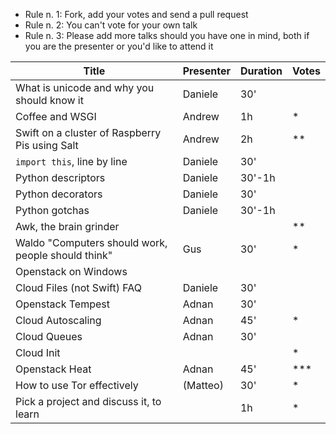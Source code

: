   - Rule n. 1: Fork, add your votes and send a pull request
  - Rule n. 2: You can't vote for your own talk
  - Rule n. 3: Please add more talks should you have one in mind, both if you are the presenter or you'd like to attend it


| Title                                             | Presenter | Duration  | Votes |
| ------------------------------------------------- | --------- | --------- | ----- |
| What is unicode and why you should know it        | Daniele   | 30'       |       |
| Coffee and WSGI                                   | Andrew    | 1h        | *     |
| Swift on a cluster of Raspberry Pis using Salt    | Andrew    | 2h        | **    |
| `import this`, line by line                       | Daniele   | 30'       |       |
| Python descriptors                                | Daniele   | 30'-1h    |       |
| Python decorators                                 | Daniele   | 30'       |       |
| Python gotchas                                    | Daniele   | 30'-1h    |       |
| Awk, the brain grinder                            |           |           | **    |
| Waldo "Computers should work, people should think"| Gus       | 30'       | *     |
| Openstack on Windows                              |           |           |       |
| Cloud Files (not Swift) FAQ                       | Daniele   | 30'       |       |
| Openstack Tempest                                 | Adnan     | 30'       |       |
| Cloud Autoscaling                                 | Adnan     | 45'       |*      |
| Cloud Queues                                      | Adnan     | 30'       |       |
| Cloud Init                                        |           |           | *     |
| Openstack Heat                                    | Adnan     | 45'       | ***   |
| How to use Tor effectively                        | (Matteo)  | 30'       | *     |
| Pick a project and discuss it, to learn           |           | 1h        | *     |
